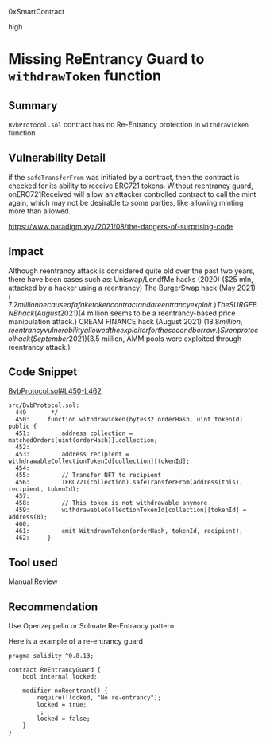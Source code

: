 0xSmartContract

high

# Missing ReEntrancy Guard to `withdrawToken` function

## Summary
`BvbProtocol.sol` contract has no Re-Entrancy protection in `withdrawToken` function

## Vulnerability Detail
if the `safeTransferFrom` was initiated by a contract, then the contract is checked for its ability to receive ERC721 tokens. Without reentrancy guard, onERC721Received will allow an attacker controlled contract to call the mint again, which may not be desirable to some parties, like allowing minting more than allowed.

https://www.paradigm.xyz/2021/08/the-dangers-of-surprising-code


## Impact
Although reentrancy attack is considered quite old over the past two years, there have been cases such as:
Uniswap/LendfMe hacks (2020) ($25 mln, attacked by a hacker using a reentrancy)
The BurgerSwap hack (May 2021) ( $7.2 million because of a fake token contract and a reentrancy exploit.)
The SURGEBNB hack (August 2021) ($4 million seems to be a reentrancy-based price manipulation attack.)
CREAM FINANCE hack (August 2021) ($18.8 million, reentrancy vulnerability allowed the exploiter for the second borrow.)
Siren protocol hack (September 2021) ($3.5 million, AMM pools were exploited through reentrancy attack.)


## Code Snippet

[BvbProtocol.sol#L450-L462](https://github.com/sherlock-audit/2022-11-bullvbear/blob/main/bvb-protocol/src/BvbProtocol.sol#L450-L462)

```solidity
src/BvbProtocol.sol:
  449       */
  450:     function withdrawToken(bytes32 orderHash, uint tokenId) public {
  451:         address collection = matchedOrders[uint(orderHash)].collection;
  452: 
  453:         address recipient = withdrawableCollectionTokenId[collection][tokenId];
  454: 
  455:         // Transfer NFT to recipient
  456:         IERC721(collection).safeTransferFrom(address(this), recipient, tokenId);
  457: 
  458:         // This token is not withdrawable anymore
  459:         withdrawableCollectionTokenId[collection][tokenId] = address(0);
  460: 
  461:         emit WithdrawnToken(orderHash, tokenId, recipient);
  462:     }

```
## Tool used

Manual Review

## Recommendation
Use Openzeppelin or Solmate Re-Entrancy pattern

Here is a example of a re-entrancy guard

```solidity
pragma solidity ^0.8.13;

contract ReEntrancyGuard {
    bool internal locked;

    modifier noReentrant() {
        require(!locked, "No re-entrancy");
        locked = true;
        _;
        locked = false;
    }
}
```